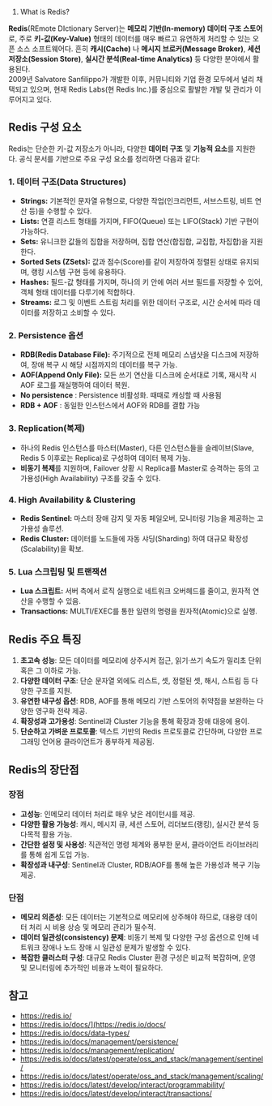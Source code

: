001. What is Redis?

**Redis**(REmote DIctionary Server)는 **메모리 기반(In-memory) 데이터 구조 스토어**로,
주로 **키-값(Key-Value)** 형태의 데이터를 매우 빠르고 유연하게 처리할 수 있는 오픈 소스 소프트웨어다.
흔히 **캐시(Cache)** 나 **메시지 브로커(Message Broker)**, **세션 저장소(Session Store)**, **실시간 분석(Real-time Analytics)** 등 다양한 분야에서 활용된다.  
2009년 Salvatore Sanfilippo가 개발한 이후, 커뮤니티와 기업 환경 모두에서 널리 채택되고 있으며, 현재 Redis Labs(현 Redis Inc.)를 중심으로 활발한 개발 및 관리가 이루어지고 있다.

## Redis 구성 요소

Redis는 단순한 키-값 저장소가 아니라, 다양한 **데이터 구조** 및 **기능적 요소**를 지원한다. 공식 문서를 기반으로 주요 구성 요소를 정리하면 다음과 같다:

### 1. **데이터 구조(Data Structures)**
- **Strings:** 기본적인 문자열 유형으로, 다양한 작업(인크리먼트, 서브스트링, 비트 연산 등)을 수행할 수 있다.
- **Lists:** 연결 리스트 형태를 가지며, FIFO(Queue) 또는 LIFO(Stack) 기반 구현이 가능하다.
- **Sets:** 유니크한 값들의 집합을 저장하며, 집합 연산(합집합, 교집합, 차집합)을 지원한다.
- **Sorted Sets (ZSets):** 값과 점수(Score)를 같이 저장하여 정렬된 상태로 유지되며, 랭킹 시스템 구현 등에 유용하다.
- **Hashes:** 필드-값 형태를 가지며, 하나의 키 안에 여러 서브 필드를 저장할 수 있어, 객체 형태 데이터를 다루기에 적합하다.
- **Streams:** 로그 및 이벤트 스트림 처리를 위한 데이터 구조로, 시간 순서에 따라 데이터를 저장하고 소비할 수 있다.

### 2. **Persistence 옵션**
- **RDB(Redis Database File):** 주기적으로 전체 메모리 스냅샷을 디스크에 저장하여, 장애 복구 시 해당 시점까지의 데이터를 복구 가능.
- **AOF(Append Only File):** 모든 쓰기 연산을 디스크에 순서대로 기록, 재시작 시 AOF 로그를 재실행하여 데이터 복원.
- **No persistence** : Persistence 비활성화. 때때로 캐싱할 때 사용됨
- **RDB + AOF** : 동일한 인스턴스에서 AOF와 RDB를 결합 가능

### 3. **Replication(복제)**
- 하나의 Redis 인스턴스를 마스터(Master), 다른 인스턴스들을 슬레이브(Slave, Redis 5 이후로는 Replica)로 구성하여 데이터 복제 가능.
- **비동기 복제**를 지원하며, Failover 상황 시 Replica를 Master로 승격하는 등의 고가용성(High Availability) 구조를 갖출 수 있다.

### 4. **High Availability & Clustering**
- **Redis Sentinel:** 마스터 장애 감지 및 자동 페일오버, 모니터링 기능을 제공하는 고가용성 솔루션.
- **Redis Cluster:** 데이터를 노드들에 자동 샤딩(Sharding) 하여 대규모 확장성(Scalability)을 확보.

### 5. **Lua 스크립팅 및 트랜잭션**
- **Lua 스크립트:** 서버 측에서 로직 실행으로 네트워크 오버헤드를 줄이고, 원자적 연산을 수행할 수 있음.
- **Transactions:** MULTI/EXEC를 통한 일련의 명령을 원자적(Atomic)으로 실행.

## Redis 주요 특징

1. **초고속 성능**: 모든 데이터를 메모리에 상주시켜 접근, 읽기·쓰기 속도가 밀리초 단위 혹은 그 이하로 가능.
2. **다양한 데이터 구조**: 단순 문자열 외에도 리스트, 셋, 정렬된 셋, 해시, 스트림 등 다양한 구조를 지원.
3. **유연한 내구성 옵션**: RDB, AOF를 통해 메모리 기반 스토어의 취약점을 보완하는 다양한 영구화 전략 제공.
4. **확장성과 고가용성**: Sentinel과 Cluster 기능을 통해 확장과 장애 대응에 용이.
5. **단순하고 가벼운 프로토콜**: 텍스트 기반의 Redis 프로토콜로 간단하며, 다양한 프로그래밍 언어용 클라이언트가 풍부하게 제공됨.

## Redis의 장단점

### 장점

- **고성능**: 인메모리 데이터 처리로 매우 낮은 레이턴시를 제공.
- **다양한 활용 가능성**: 캐시, 메시지 큐, 세션 스토어, 리더보드(랭킹), 실시간 분석 등 다목적 활용 가능.
- **간단한 설정 및 사용성**: 직관적인 명령 체계와 풍부한 문서, 클라이언트 라이브러리를 통해 쉽게 도입 가능.
- **확장성과 내구성**: Sentinel과 Cluster, RDB/AOF를 통해 높은 가용성과 복구 기능 제공.

### 단점

- **메모리 의존성**: 모든 데이터는 기본적으로 메모리에 상주해야 하므로, 대용량 데이터 처리 시 비용 상승 및 메모리 관리가 필수적.
- **데이터 일관성(consistency) 문제**: 비동기 복제 및 다양한 구성 옵션으로 인해 네트워크 장애나 노드 장애 시 일관성 문제가 발생할 수 있다.
- **복잡한 클러스터 구성**: 대규모 Redis Cluster 환경 구성은 비교적 복잡하며, 운영 및 모니터링에 추가적인 비용과 노력이 필요하다.

## 참고
- <https://redis.io/>
- <https://redis.io/docs/](https://redis.io/docs/>
- <https://redis.io/docs/data-types/>
- <https://redis.io/docs/management/persistence/>
- <https://redis.io/docs/management/replication/>
- <https://redis.io/docs/latest/operate/oss_and_stack/management/sentinel/>
- <https://redis.io/docs/latest/operate/oss_and_stack/management/scaling/>
- <https://redis.io/docs/latest/develop/interact/programmability/>
- <https://redis.io/docs/latest/develop/interact/transactions/>